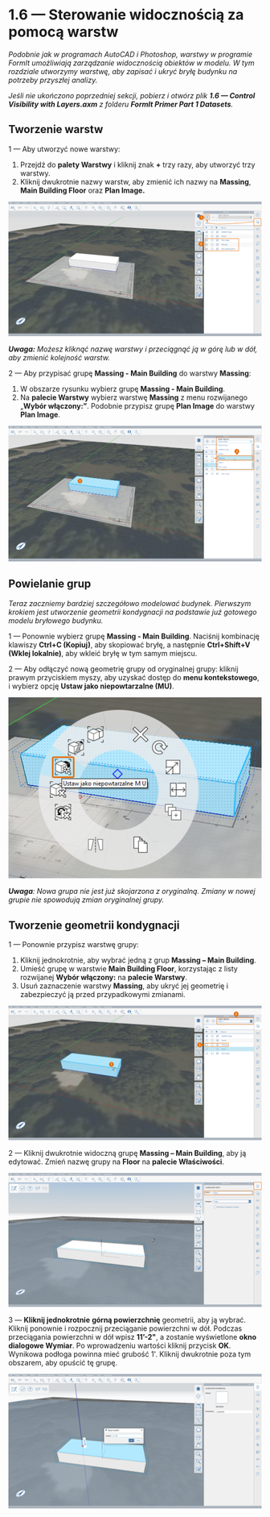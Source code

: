 # 1.6 — Sterowanie widocznością za pomocą warstw

_Podobnie jak w programach AutoCAD i Photoshop, warstwy w programie FormIt umożliwiają zarządzanie widocznością obiektów w modelu. W tym rozdziale utworzymy warstwę, aby zapisać i ukryć bryłę budynku na potrzeby przyszłej analizy._

_Jeśli nie ukończono poprzedniej sekcji, pobierz i otwórz plik_ _**1.6 — Control Visibility with Layers.axm**_ _z folderu_ _**FormIt Primer Part 1 Datasets**._

## **Tworzenie warstw**

1 — Aby utworzyć nowe warstwy:

1. Przejdź do **palety Warstwy** i kliknij znak **+** trzy razy, aby utworzyć trzy warstwy.
2. Kliknij dwukrotnie nazwy warstw, aby zmienić ich nazwy na **Massing**, **Main Building Floor** oraz **Plan Image.**

![](../../.gitbook/assets/0%20%2820%29.png)

_**Uwaga:**_ _Możesz kliknąć nazwę warstwy i przeciągnąć ją w górę lub w dół, aby zmienić kolejność warstw._

2 — Aby przypisać grupę **Massing - Main Building** do warstwy **Massing**:

1. W obszarze rysunku wybierz grupę **Massing - Main Building**.
2. Na **palecie Warstwy** wybierz warstwę **Massing** z menu rozwijanego „**Wybór włączony:”**. Podobnie przypisz grupę **Plan Image** do warstwy **Plan Image**.

![](../../.gitbook/assets/1%20%2813%29.png)

## **Powielanie grup**

_Teraz zaczniemy bardziej szczegółowo modelować budynek. Pierwszym krokiem jest utworzenie geometrii kondygnacji na podstawie już gotowego modelu bryłowego budynku._

1 — Ponownie wybierz grupę **Massing - Main Building**. Naciśnij kombinację klawiszy **Ctrl+C \(Kopiuj\)**, aby skopiować bryłę, a następnie **Ctrl+Shift+V \(Wklej lokalnie\)**, aby wkleić bryłę w tym samym miejscu.

2 — Aby odłączyć nową geometrię grupy od oryginalnej grupy: kliknij prawym przyciskiem myszy, aby uzyskać dostęp do **menu kontekstowego**, i wybierz opcję **Ustaw jako niepowtarzalne \(MU\)**.

![](../../.gitbook/assets/2%20%2818%29.png)

_**Uwaga**: Nowa grupa nie jest już skojarzona z oryginalną. Zmiany w nowej grupie nie spowodują zmian oryginalnej grupy._

## **Tworzenie geometrii kondygnacji**

1 — Ponownie przypisz warstwę grupy:

1. Kliknij jednokrotnie, aby wybrać jedną z grup **Massing – Main Building**.
2. Umieść grupę w warstwie **Main Building Floor**, korzystając z listy rozwijanej **Wybór włączony:** na **palecie Warstwy**.
3. Usuń zaznaczenie warstwy **Massing**, aby ukryć jej geometrię i zabezpieczyć ją przed przypadkowymi zmianami.

![](../../.gitbook/assets/3%20%2818%29.png)

2 — Kliknij dwukrotnie widoczną grupę **Massing – Main Building**, aby ją edytować. Zmień nazwę grupy na **Floor** na **palecie Właściwości**.

![](../../.gitbook/assets/4%20%2812%29.png)

3 — **Kliknij jednokrotnie** **górną powierzchnię** geometrii, aby ją wybrać. Kliknij ponownie i rozpocznij przeciąganie powierzchni w dół. Podczas przeciągania powierzchni w dół wpisz **11’-2"**, a zostanie wyświetlone **okno dialogowe Wymiar**. Po wprowadzeniu wartości kliknij przycisk **OK**. Wynikowa podłoga powinna mieć grubość 1'. Kliknij dwukrotnie poza tym obszarem, aby opuścić tę grupę.

![](../../.gitbook/assets/5%20%2810%29.png)

